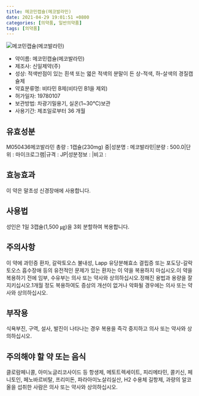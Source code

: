 ```yaml
---
title: 메코민캡슐(메코발라민)
date: 2021-04-29 19:01:51 +0800
categories: [의약품, 일반의약품]
tags: [의약품]
---
```

![메코민캡슐(메코발라민)](https://nedrug.mfds.go.kr/pbp/cmn/itemImageDownload/151326612280200053)

- 약이름: 메코민캡슐(메코발라민)
- 제조사: 신일제약(주)
- 성상: 적색반점이 있는 흰색 또는 엷은 적색의 분말이 든 상-적색, 하-살색의 경질캡슐제
- 약효분류명: 비타민 B제(비타민 B1을 제외)
- 허가일자: 19780107
- 보관방법: 차광기밀용기, 실온(1~30℃)보관
- 사용기간: 제조일로부터 36 개월
## 유효성분
M050436메코발라민
총량 : 1캡슐(230mg) 중|성분명 : 메코발라민|분량 : 500.0|단위 : 마이크로그램|규격 : JP|성분정보 : |비고 :
## 효능효과
이 약은 말초성 신경장애에 사용합니다.
## 사용법
성인은 1일 3캡슐(1,500 ㎍)을 3회 분할하여 복용합니다.
## 주의사항
이 약에 과민증 환자, 갈락토오스 불내성, Lapp 유당분해효소 결핍증 또는 포도당-갈락토오스 흡수장애 등의 유전적인 문제가 있는 환자는 이 약을 복용하지 마십시오.이 약을 복용하기 전에 임부, 수유부는 의사 또는 약사와 상의하십시오.정해진 용법과 용량을 잘 지키십시오.1개월 정도 복용하여도 증상의 개선이 없거나 악화될 경우에는 의사 또는 약사와 상의하십시오.
## 부작용
식욕부진, 구역, 설사, 발진이 나타나는 경우 복용을 즉각 중지하고 의사 또는 약사와 상의하십시오.
## 주의해야 할 약 또는 음식
클로람페니콜, 아미노글리코사이드 등 항생제, 메토트렉세이트, 피리메타민, 콜키신, 페니토인, 페노바르비탈, 프리미돈, 파라아미노살리실산, H2 수용체 길항제, 과량의 알코올을 섭취한 사람은 의사 또는 약사와 상의하십시오.

